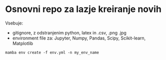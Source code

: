 # Osnovni repo za lazje kreiranje novih

Vsebuje:
- gitignore, z odstranjenim python, latex in .csv, .png .jpg
- environment file za: Jupyter, Numpy, Pandas, Scipy, Scikit-learn, Matplotlib

```
mamba env create -f env.yml -n my_env_name
```
